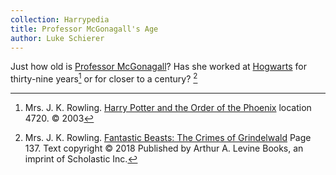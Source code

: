 ```yaml
---
collection: Harrypedia
title: Professor McGonagall's Age
author: Luke Schierer
---
```


Just how old is [Professor McGonagall][McGonagall]? Has she worked at
[Hogwarts] for thirty-nine years[^231003-2] or for closer to a century?
[^231003-3]

[Hogwarts]: /Harrypedia/hogwarts/
[McGonagall]: /Harrypedia/people/mcgonagall/minerva//

[^231003-2]:
    Mrs. J. K. Rowling.
    [Harry Potter and the Order of the Phoenix]
    location 4720. © 2003

[^231003-3]:
    Mrs. J. K. Rowling.
    [Fantastic Beasts: The Crimes of Grindelwald]
    Page 137. Text copyright © 2018 Published by
    Arthur A. Levine Books, an imprint of Scholastic Inc.

[Harry Potter and the Order of the Phoenix]: https://www.librarything.com/work/115
[Fantastic Beasts: The Crimes of Grindelwald]: https://www.librarything.com/work/21740108
